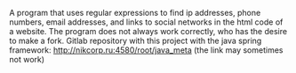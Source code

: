 A program that uses regular expressions to find ip addresses, phone numbers, email addresses, and links to social networks in the html code of a website. The program does not always work correctly, who has the desire to make a fork. Gitlab repository with this project with the java spring framework: http://nikcorp.ru:4580/root/java_meta (the link may sometimes not work)